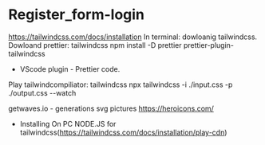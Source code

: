 # Register_form-login
https://tailwindcss.com/docs/installation
In terminal: dowloanig tailwindcss.
Dowloand prettier: tailwindcss npm install -D prettier prettier-plugin-tailwindcss
+ VScode plugin - Prettier code.

Play tailwindcompiliator: tailwindcss npx tailwindcss -i ./input.css -p ./output.css --watch

getwaves.io - generations svg pictures
https://heroicons.com/

+ Installing On PC NODE.JS for tailwindcss(https://tailwindcss.com/docs/installation/play-cdn)

